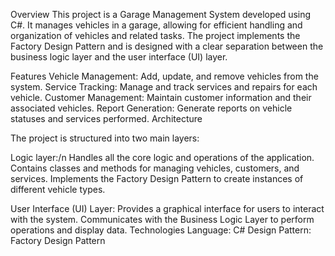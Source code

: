 Overview
This project is a Garage Management System developed using C#. It manages vehicles in a garage, allowing for efficient handling and organization of vehicles and related tasks.
The project implements the Factory Design Pattern and is designed with a clear separation between the business logic layer and the user interface (UI) layer.

Features
Vehicle Management: Add, update, and remove vehicles from the system.
Service Tracking: Manage and track services and repairs for each vehicle.
Customer Management: Maintain customer information and their associated vehicles.
Report Generation: Generate reports on vehicle statuses and services performed.
Architecture

The project is structured into two main layers:

Logic layer:/n
Handles all the core logic and operations of the application.
Contains classes and methods for managing vehicles, customers, and services.
Implements the Factory Design Pattern to create instances of different vehicle types.

User Interface (UI) Layer:
Provides a graphical interface for users to interact with the system.
Communicates with the Business Logic Layer to perform operations and display data.
Technologies
Language: C#
Design Pattern: Factory Design Pattern
